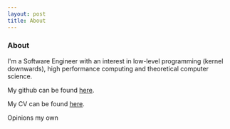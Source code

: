 ```yaml
---
layout: post
title: About
---
```


### About
I'm a Software Engineer with an interest in low-level programming (kernel downwards), high performance computing
and theoretical computer science.

My github can be found [here](https://www.github.com/nasherm).

My CV can be found [here](/assets/main.pdf).

Opinions my own
